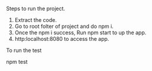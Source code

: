 Steps to run the project.

1. Extract the code.
2. Go to root folter of project and do npm i.
3. Once the npm i success, Run npm start to up the app.
4. http:localhost:8080 to access the app.

To run the test

npm test
